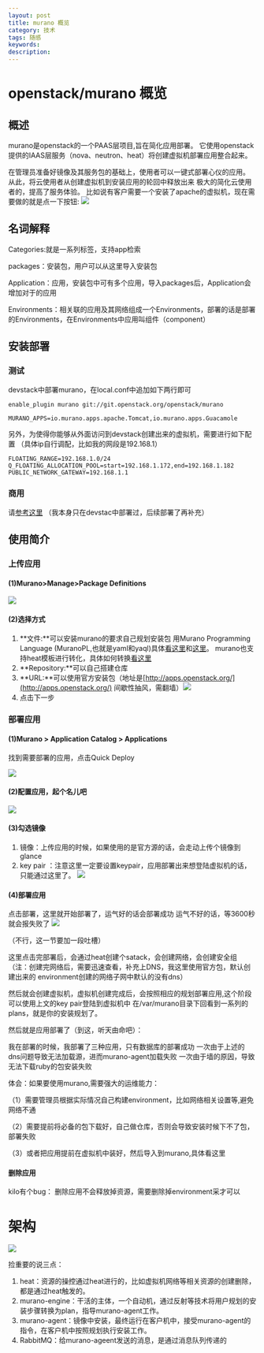 ```yaml
---
layout: post
title: murano 概览
category: 技术
tags: 随感
keywords: 
description: 
---
```


# openstack/murano 概览 #

## 概述 ##

murano是openstack的一个PAAS层项目,旨在简化应用部署。
 它使用openstack提供的IAAS层服务（nova、neutron、heat）将创建虚拟机部署应用整合起来。

在管理员准备好镜像及其服务包的基础上，使用者可以一键式部署心仪的应用。
从此，将云使用者从创建虚拟机到安装应用的轮回中释放出来
极大的简化云使用者的，提高了服务体验。
比如说有客户需要一个安装了apache的虚拟机，现在需要做的就是点一下按钮:
![](http://i.imgur.com/7Zd7t6B.png)

## 名词解释 ##
Categories:就是一系列标签，支持app检索

packages：安装包，用户可以从这里导入安装包

Application：应用，安装包中可有多个应用，导入packages后，Application会增加对于的应用

Environments：相关联的应用及其网络组成一个Environments，部署的话是部署的Environments，在Environments中应用叫组件（component）

## 安装部署 ##

### 测试 ###
devstack中部署murano，在local.conf中追加如下两行即可
    
    enable_plugin murano git://git.openstack.org/openstack/murano
    
    MURANO_APPS=io.murano.apps.apache.Tomcat,io.murano.apps.Guacamole
   

另外，为使得你能够从外面访问到devstack创建出来的虚拟机，需要进行如下配置
 （具体ip自行调配，比如我的网段是192.168.1）

    FLOATING_RANGE=192.168.1.0/24
    Q_FLOATING_ALLOCATION_POOL=start=192.168.1.172,end=192.168.1.182
    PUBLIC_NETWORK_GATEWAY=192.168.1.1


### 商用 ###
请[参考这里](http://murano.readthedocs.org/en/stable-liberty/install/manual.html) （我本身只在devstac中部署过，后续部署了再补充）

## 使用简介 ##

### 上传应用 ###

#### (1)Murano>Manage>Package Definitions ####
![](http://i.imgur.com/xlpQ0bP.png)
#### (2)选择方式 ####

1. **文件:**可以安装murano的要求自己规划安装包
用Murano Programming Language (MuranoPL,也就是yaml和yaql)具体[看这里](http://murano.readthedocs.io/en/stable-liberty/draft/appdev-guide/step_by_step.html)和[这里](http://murano.readthedocs.io/en/stable-liberty/draft/appdev-guide/murano_pl.html)。
murano也支持heat模板进行转化，具体如何转换[看这里](http://murano.readthedocs.io/en/stable-liberty/draft/appdev-guide/hot_packages.html)
2. **Repository:**可以自己搭建仓库
3. **URL:**可以使用官方安装包（地址是[http://apps.openstack.org/](http://apps.openstack.org/) 间歇性抽风，需翻墙）![](http://i.imgur.com/tnzBdAO.png)
4. 点击下一步


### 部署应用 ###
#### (1)Murano > Application Catalog > Applications ####
找到需要部署的应用，点击Quick Deploy

![](http://i.imgur.com/IQjMCo6.png)

#### (2)配置应用，起个名儿吧 ####
![](http://i.imgur.com/VdqObRV.png)

#### (3)勾选镜像 ####

1. 镜像：上传应用的时候，如果使用的是官方源的话，会走动上传个镜像到glance
2. key pair ：注意这里一定要设置keypair，应用部署出来想登陆虚拟机的话，只能通过这里了。
![](http://i.imgur.com/gGblFY8.png)

#### (4)部署应用 ####

点击部署，这里就开始部署了，运气好的话会部署成功
 运气不好的话，等3600秒就会报失败了
![](http://i.imgur.com/NvS8Fur.png)


（不行，这一节要加一段吐槽）

 这里点击完部署后，会通过heat创建个satack，会创建网络，会创建安全组
 （注：创建完网络后，需要迅速查看，补充上DNS，我这里使用官方包，默认创建出来的
 environment创建的网络子网中默认的没有dns）

 然后就会创建虚拟机，虚拟机创建完成后，会按照相应的规划部署应用,这个阶段可以使用上文的key pair登陆到虚拟机中
 在/var/murano目录下回看到一系列的plans，就是你的安装规划了。

 然后就是应用部署了（到这，听天由命吧）：
 
 我在部署的时候，我部署了三种应用，只有数据库的部署成功
 一次由于上述的dns问题导致无法加载源，进而murano-agent加载失败
 一次由于墙的原因，导致无法下载ruby的包安装失败

 体会：如果要使用murano,需要强大的运维能力：

（1）需要管理员根据实际情况自己构建environment，比如网络相关设置等,避免网络不通

（2）需要提前将必备的包下载好，自己做仓库，否则会导致安装时候下不了包，部署失败

（3）或者把应用提前在虚拟机中装好，然后导入到murano,具体看这里

#### 删除应用 ####

kilo有个bug：
 删除应用不会释放掉资源，需要删除掉environment采才可以

# 架构 #

![](http://i.imgur.com/LzGVn50.png)

捡重要的说三点：

1. heat：资源的操控通过heat进行的，比如虚拟机网络等相关资源的创建删除，都是通过heat触发的。
2. murano-engine：干活的主体，一个自动机，通过反射等技术将用户规划的安装步骤转换为plan，指导murano-agent工作。
3. murano-agent：镜像中安装，最终运行在客户机中，接受murano-agent的指令，在客户机中按照规划执行安装工作。
4. RabbitMQ：给murano-ageent发送的消息，是通过消息队列传递的

